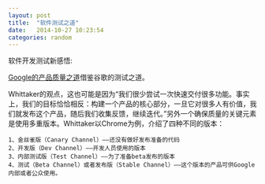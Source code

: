 ```yaml
---
layout: post
title:  "软件测试之道"
date:   2014-10-27 10:23:54
categories: random
---
```


软件开发测试新感悟:

[Google的产品质量之道](http://www.infoq.com/cn/news/2011/03/Ensuring-Product-Quality-Google/)借鉴谷歌的测试之道。

Whittaker的观点，这也可能是因为“我们很少尝试一次快速交付很多功能。事实上，我们的目标恰恰相反：构建一个产品的核心部分，一旦它对很多人有价值，我们就发布这个产品，随后我们收集反馈，继续迭代。”另外一个确保质量的关键元素是使用多重版本。Whittaker以Chrome为例，介绍了四种不同的版本：

	1、金丝雀版（Canary Channel）——还没有做好发布准备的代码
	2、开发版（Dev Channel）——开发人员使用的版本
	3、内部测试版（Test Channel）——为了准备beta发布的版本
	4、测试（Beta Channel）或者发布版（Stable Channel）——这个版本的产品可供Google内部或者公众使用。
